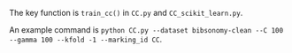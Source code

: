 The key function is ```train_cc()``` in ```CC.py``` and ```CC_scikit_learn.py```.

An example command is ```python CC.py --dataset bibsonomy-clean --C 100 --gamma 100 --kfold -1 --marking_id CC```.
